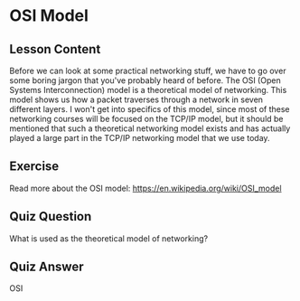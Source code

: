 # OSI Model

## Lesson Content

Before we can look at some practical networking stuff, we have to go over some boring jargon that you've probably heard of before. The OSI (Open Systems Interconnection) model is a theoretical model of networking. This model shows us how a packet traverses through a network in seven different layers. I won't get into specifics of this model, since most of these networking courses will be focused on the TCP/IP model, but it should be mentioned that such a theoretical networking model exists and has actually played a large part in the TCP/IP networking model that we use today.

## Exercise

Read more about the OSI model: <a href="https://en.wikipedia.org/wiki/OSI_model">https://en.wikipedia.org/wiki/OSI_model</a>

## Quiz Question

What is used as the theoretical model of networking?

## Quiz Answer

OSI
